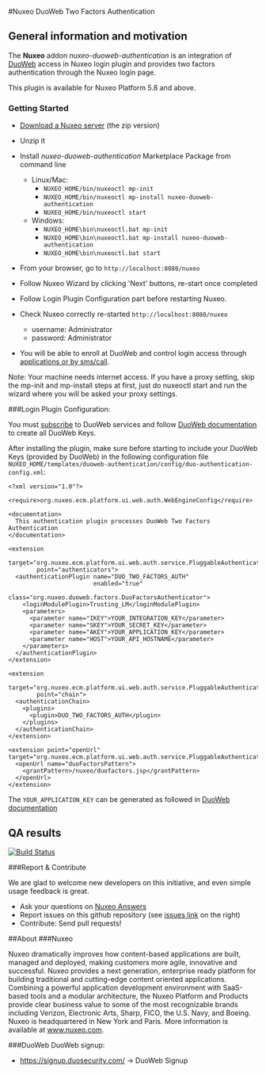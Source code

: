 #Nuxeo DuoWeb Two Factors Authentication

## General information and motivation

The **Nuxeo** addon _nuxeo-duoweb-authentication_ is an integration of [DuoWeb](http://www.duosecurity.com) access in Nuxeo login plugin and provides two factors authentication through the Nuxeo login page.

This plugin is available for Nuxeo Platform 5.8 and above.

### Getting Started

- [Download a Nuxeo server](http://www.nuxeo.com/en/downloads) (the zip version)

- Unzip it

- Install _nuxeo-duoweb-authentication_ Marketplace Package from command line
  - Linux/Mac:
    - `NUXEO_HOME/bin/nuxeoctl mp-init`
    - `NUXEO_HOME/bin/nuxeoctl mp-install nuxeo-duoweb-authentication`
    - `NUXEO_HOME/bin/nuxeoctl start`
  - Windows:
    - `NUXEO_HOME\bin\nuxeoctl.bat mp-init`
    - `NUXEO_HOME\bin\nuxeoctl.bat mp-install nuxeo-duoweb-authentication`
    - `NUXEO_HOME\bin\nuxeoctl.bat start`

- From your browser, go to `http://localhost:8080/nuxeo`

- Follow Nuxeo Wizard by clicking 'Next' buttons, re-start once completed

- Follow Login Plugin Configuration part before restarting Nuxeo.

- Check Nuxeo correctly re-started `http://localhost:8080/nuxeo`
  - username: Administrator
  - password: Administrator

- You will be able to enroll at DuoWeb and control login access through [applications or by sms/call](https://duosecurity.com/product#effective).


Note: Your machine needs internet access. If you have a proxy setting, skip the mp-init and mp-install steps at first, just do nuxeoctl start and run the wizard where you will be asked your proxy settings.

###Login Plugin Configuration:

You must [subscribe](https://signup.duosecurity.com/) to DuoWeb services and follow [DuoWeb documentation](https://www.duosecurity.com/docs/duoweb) to create all DuoWeb Keys.

After installing the plugin, make sure before starting to include your DuoWeb Keys (provided by DuoWeb) in the following configuration file `NUXEO_HOME/templates/duoweb-authentication/config/duo-authentication-config.xml`:

    <?xml version="1.0"?>
  <component name="org.nuxeo.duo.factors.login.contrib">

    <require>org.nuxeo.ecm.platform.ui.web.auth.WebEngineConfig</require>

    <documentation>
      This authentication plugin processes DuoWeb Two Factors Authentication
    </documentation>

    <extension
            target="org.nuxeo.ecm.platform.ui.web.auth.service.PluggableAuthenticationService"
            point="authenticators">
      <authenticationPlugin name="DUO_TWO_FACTORS_AUTH"
                            enabled="true"
                            class="org.nuxeo.duoweb.factors.DuoFactorsAuthenticator">
        <loginModulePlugin>Trusting_LM</loginModulePlugin>
        <parameters>
          <parameter name="IKEY">YOUR_INTEGRATION_KEY</parameter>
          <parameter name="SKEY">YOUR_SECRET_KEY</parameter>
          <parameter name="AKEY">YOUR_APPLICATION_KEY</parameter>
          <parameter name="HOST">YOUR_API_HOSTNAME</parameter>
        </parameters>
      </authenticationPlugin>
    </extension>

    <extension
            target="org.nuxeo.ecm.platform.ui.web.auth.service.PluggableAuthenticationService"
            point="chain">
      <authenticationChain>
        <plugins>
          <plugin>DUO_TWO_FACTORS_AUTH</plugin>
        </plugins>
      </authenticationChain>
    </extension>

    <extension point="openUrl" target="org.nuxeo.ecm.platform.ui.web.auth.service.PluggableAuthenticationService">
      <openUrl name="duoFactorsPattern">
        <grantPattern>/nuxeo/duofactors.jsp</grantPattern>
      </openUrl>
    </extension>

  </component>

The `YOUR_APPLICATION_KEY` can be generated as followed in [DuoWeb documentation](https://www.duosecurity.com/docs/duoweb#1.-generate-an-akey)

## QA results

[![Build Status](https://qa.nuxeo.org/jenkins/buildStatus/icon?job=addons_nuxeo-duoweb-authentication-master)](https://qa.nuxeo.org/jenkins/job/addons_nuxeo-duoweb-authentication-master/)

###Report & Contribute

We are glad to welcome new developers on this initiative, and even simple usage feedback is great.
- Ask your questions on [Nuxeo Answers](http://answers.nuxeo.com)
- Report issues on this github repository (see [issues link](http://github.com/nuxeo/nuxeo-duoweb-authentication/issues) on the right)
- Contribute: Send pull requests!

##About
###Nuxeo

Nuxeo dramatically improves how content-based applications are built, managed and deployed, making customers more agile, innovative and successful. Nuxeo provides a next generation, enterprise ready platform for building traditional and cutting-edge content oriented applications. Combining a powerful application development environment with SaaS-based tools and a modular architecture, the Nuxeo Platform and Products provide clear business value to some of the most recognizable brands including Verizon, Electronic Arts, Sharp, FICO, the U.S. Navy, and Boeing. Nuxeo is headquartered in New York and Paris. More information is available at www.nuxeo.com.

###DuoWeb
DuoWeb signup:

- <https://signup.duosecurity.com/> -> DuoWeb Signup

